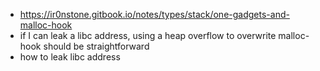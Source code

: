 * https://ir0nstone.gitbook.io/notes/types/stack/one-gadgets-and-malloc-hook
* if I can leak a libc address, using a heap overflow to overwrite malloc-hook should be straightforward
* how to leak libc address